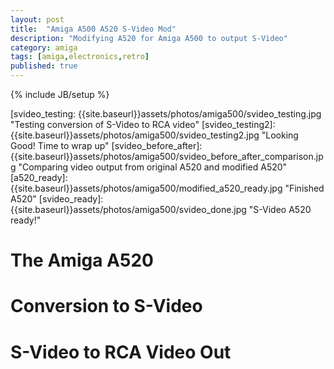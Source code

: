 ```yaml
---
layout: post
title:  "Amiga A500 A520 S-Video Mod"
description: "Modifying A520 for Amiga A500 to output S-Video"
category: amiga
tags: [amiga,electronics,retro]
published: true
---
```


{% include JB/setup %}

[svideo_testing: {{site.baseurl}}assets/photos/amiga500/svideo_testing.jpg "Testing conversion of S-Video to RCA video"
[svideo_testing2]: {{site.baseurl}}assets/photos/amiga500/svideo_testing2.jpg "Looking Good! Time to wrap up"
[svideo_before_after]: {{site.baseurl}}assets/photos/amiga500/svideo_before_after_comparison.jpg "Comparing video output from original A520 and modified A520"
[a520_ready]: {{site.baseurl}}assets/photos/amiga500/modified_a520_ready.jpg "Finished A520"
[svideo_ready]: {{site.baseurl}}assets/photos/amiga500/svideo_done.jpg "S-Video A520 ready!"

[svideo_conversion_guide]: http://members.iinet.net.au/~davem2/overclock/A520.html
[svideo_to_rca]: {{site.baseurl}}assets/photos/amiga500/svideo_to_rca.gif

# The Amiga A520

# Conversion to S-Video

# S-Video to RCA Video Out
